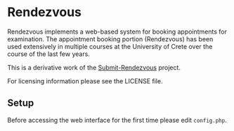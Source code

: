 Rendezvous
==========

Rendezvous implements a web-based system for booking appointments for
examination.  The appointment booking portion (Rendezvous) has been
used extensively in multiple courses at the University of Crete over
the course of the last few years.

This is a derivative work of the
[Submit-Rendezvous](https://github.com/papamix/submit_rendezvous)
project.

For licensing information please see the LICENSE file.

## Setup

Before accessing the web interface for the first time please edit `config.php`.
